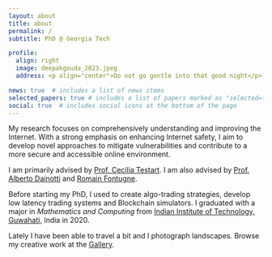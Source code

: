 ```yaml
---
layout: about
title: about
permalink: /
subtitle: PhD @ Georgia Tech

profile:
  align: right
  image: deepakgouda_2023.jpeg
  address: <p align="center">Do not go gentle into that good night</p>

news: true  # includes a list of news items
selected_papers: true # includes a list of papers marked as "selected={true}"
social: true  # includes social icons at the bottom of the page
---
```


My research focuses on comprehensively understanding and improving the Internet. With a strong emphasis on enhancing Internet safety, I aim to develop novel approaches to mitigate vulnerabilities and contribute to a more secure and accessible online environment.

I am primarily advised by [Prof. Cecilia Testart](https://faculty.cc.gatech.edu/~ctestart8/). I am also advised by [Prof. Alberto Dainotti](https://faculty.cc.gatech.edu/~adainotti6/) and [Romain Fontugne](https://www.iijlab.net/en/members/romain.html).

Before starting my PhD, I used to create algo-trading strategies, develop low latency trading systems and Blockchain simulators. I graduated with a major in *Mathematics and Computing* from
[Indian Institute of Technology, Guwahati](https://www.iitg.ac.in/), India in 2020.

Lately I have been able to travel a bit and I photograph landscapes. Browse my creative work
at the [Gallery](/gallery).
